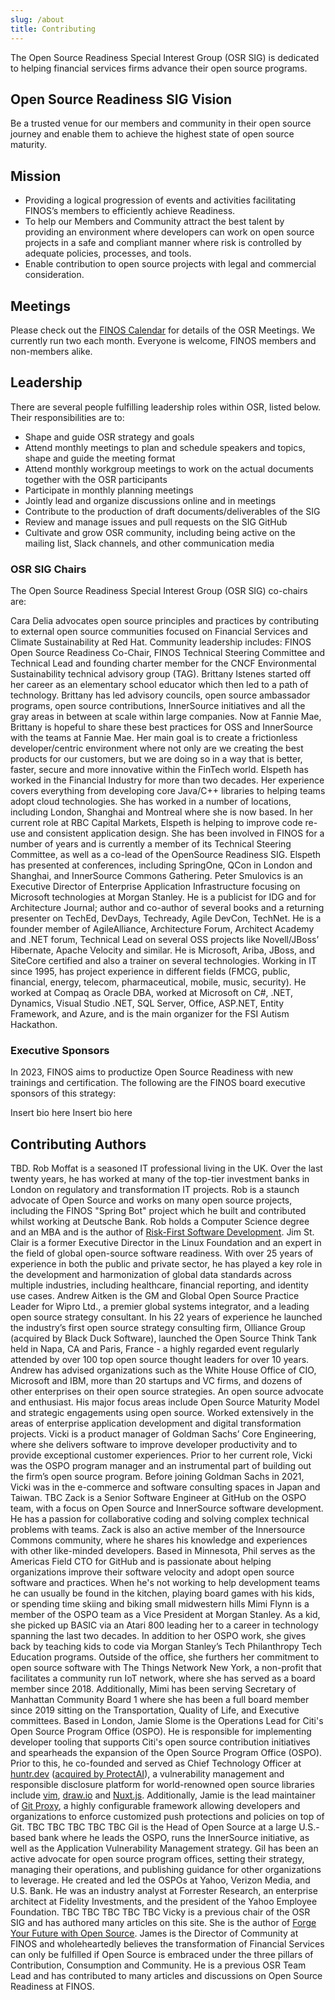 ```yaml
---
slug: /about
title: Contributing
---
```


The Open Source Readiness Special Interest Group (OSR SIG) is dedicated to helping financial services firms advance their open source programs. 

## Open Source Readiness SIG Vision

Be a trusted venue for our members and community in their open source journey and enable them to achieve the highest state of open source maturity.

## Mission

- Providing a logical progression of events and activities facilitating FINOS’s members to efficiently achieve Readiness.
- To help our Members and Community attract the best talent by providing an environment where developers can work on open source projects in a safe and compliant manner where risk is controlled by adequate policies, processes, and tools.
- Enable contribution to open source projects with legal and commercial consideration.

## Meetings

Please check out the [FINOS Calendar](https://www.finos.org/calendar) for details of the OSR Meetings. We currently run two each month. Everyone is welcome, FINOS members and non-members alike.

## Leadership

There are several people fulfilling leadership roles within OSR, listed below. Their responsibilities are to:

- Shape and guide OSR strategy and goals
- Attend monthly meetings to plan and schedule speakers and topics, shape and guide the meeting format
- Attend monthly workgroup meetings to work on the actual documents together with the OSR participants
- Participate in monthly planning meetings
- Jointly lead and organize discussions online and in meetings
- Contribute to the production of draft documents/deliverables of the SIG
- Review and manage issues and pull requests on the SIG GitHub
- Cultivate and grow OSR community, including being active on the mailing list, Slack channels, and other communication media

### OSR SIG Chairs

The Open Source Readiness Special Interest Group (OSR SIG) co-chairs are:

<Bio name="Cara Delia" organisation="Red Hat" image="/img/people/cara-delia.jpeg">
Cara Delia advocates open source principles and practices by contributing to external open source communities focused on Financial Services and Climate Sustainability at Red Hat. Community leadership includes: FINOS Open Source Readiness Co-Chair, FINOS Technical Steering Committee and Technical Lead and founding charter member for the CNCF Environmental Sustainability technical advisory group (TAG).
</Bio>

<Bio name="Brittany Istenes" organisation="Fannie Mae" image="/img/people/brittany-istenes.jpeg">
Brittany Istenes started off her career as an elementary school educator which then led to a path of technology. Brittany has led advisory councils, open source ambassador programs, open source contributions, InnerSource initiatives and all the gray areas in between at scale within large companies. Now at Fannie Mae, Brittany is hopeful to share these best practices for OSS and InnerSource with the teams at Fannie Mae. Her main goal is to create a frictionless developer/centric environment where not only are we creating the best products for our customers, but we are doing so in a way that is better, faster, secure and more innovative within the FinTech world.
</Bio>

<Bio name="Elspeth Minty" organisation="RBC" image="/img/people/elspeth-minty.jpeg">
Elspeth has worked in the Financial Industry for more than two decades. Her experience covers everything from developing core Java/C++ libraries to helping teams adopt cloud technologies. She has worked in a number of locations, including London, Shanghai and Montreal where she is now based. In her current role at RBC Capital Markets, Elspeth is helping to improve code re-use and consistent application design. She has been involved in FINOS for a number of years and is currently a member of its Technical Steering Committee, as well as a co-lead of the OpenSource Readiness SIG.  Elspeth has presented at conferences, including SpringOne, QCon in London and Shanghai, and InnerSource Commons Gathering.
</Bio>

<Bio name="Peter Smulovics" organisation="Morgan Stanley" image="/img/people/peter-smulovics.jpeg">
Peter Smulovics is an Executive Director of Enterprise Application Infrastructure focusing on Microsoft technologies at Morgan Stanley. He is a publicist for IDG and for Architecture Journal; author and co-author of several books and a returning presenter on TechEd, DevDays, Techready, Agile DevCon, TechNet. He is a founder member of AgileAlliance, Architecture Forum, Architect Academy and .NET forum, Technical Lead on several OSS projects like Novell/JBoss’ Hibernate, Apache Velocity and similar. He is Microsoft, Ariba, JBoss, and SiteCore certified and also a trainer on several technologies. Working in IT since 1995, has project experience in different fields (FMCG, public, financial, energy, telecom, pharmaceutical, mobile, music, security). He worked at Compaq as Oracle DBA, worked at Microsoft on C#, .NET, Dynamics, Visual Studio .NET, SQL Server, Office, ASP.NET, Entity Framework, and Azure, and is the main organizer for the FSI Autism Hackathon.
</Bio>

### Executive Sponsors

In 2023, FINOS aims to productize Open Source Readiness with new trainings and certification. The following are the FINOS board executive sponsors of this strategy:

<Bio name="Rhyddian Olds" organisation="Citi" image="/img/people/Rhyddian-Photo-Circle.webp">
Insert bio here
</Bio>

<Bio name="Chris Stevenson" organisation="UBS" image="/img/people/chris-stevenson.jpeg">
Insert bio here
</Bio>

## Contributing Authors

<Bio name="Amol Meshram" image="/img/people/no-headshot.png" organisation="LSEG">
TBD.
</Bio>

<Bio name="Rob Moffat" image="/img/people/rob-moffat.jpeg" organisation="FINOS">
Rob Moffat is a seasoned IT professional living in the UK. Over the last twenty years, he has worked at many of the top-tier investment banks in London on regulatory and transformation IT projects. Rob is a staunch advocate of Open Source and works on many open source projects, including the FINOS "Spring Bot" project which he built and contributed whilst working at Deutsche Bank.  Rob holds a Computer Science degree and an MBA and is the author of <a href="https://www.amazon.co.uk/Risk-First-Software-Development-1-Menagerie/dp/1717491855">Risk-First Software Development</a>.
</Bio>

<Bio name="Jim StClair" image="/img/people/jim-stclair.jpeg" organisation="FINOS">
Jim St. Clair is a former Executive Director in the Linux Foundation and an expert in the field of global open-source software readiness. With over 25 years of experience in both the public and private sector, he has played a key role in the development and harmonization of global data standards across multiple industries, including healthcare, financial reporting, and identity use cases.
</Bio>

<Bio name="Andrew Aitken" organisation="Wipro" image="/img/people/Andrew-Aitken-Wipro.webp">
Andrew Aitken is the GM and Global Open Source Practice Leader for Wipro Ltd., a premier global systems integrator, and a leading open source strategy consultant. In his 22 years of experience he launched the industry’s first open source strategy consulting firm, Olliance Group (acquired by Black Duck Software), launched the Open Source Think Tank held in Napa, CA and Paris, France - a highly regarded event regularly attended by over 100 top open source thought leaders for over 10 years. Andrew has advised organizations such as the White House Office of CIO, Microsoft and IBM, more than 20 startups and VC firms, and dozens of other enterprises on their open source strategies.
</Bio>

<Bio name="Padmalav Sahoo" organisation="Wipro" image="/img/people/padmalav.jpg">
An open source advocate and enthusiast. His major focus areas include Open Source Maturity Model and strategic engagements using open source. Worked extensively in the areas of enterprise application development and digital transformation projects.
</Bio>

<Bio name="Vicki Chung" organisation="Goldman Sachs" image="/img/people/vicki.jpeg">
Vicki is a product manager of Goldman Sachs’ Core Engineering, where she delivers software to improve developer productivity and to provide exceptional customer experiences. Prior to her current role, Vicki was the OSPO program manager and an instrumental part of building out the firm’s open source program. Before joining Goldman Sachs in 2021, Vicki was in the e-commerce and software consulting spaces in Japan and Taiwan.
</Bio>

<Bio name="Kay Xiong Pachay" organisation="Goldman Sachs" image="/img/people/no-headshot.png">
TBC
</Bio>

<Bio name="Zack Koppert" organisation="Github" image="/img/people/no-headshot.png">
Zack is a Senior Software Engineer at GitHub on the OSPO team, with a focus on Open Source and InnerSource software development. He has a passion for collaborative coding and solving complex technical problems with teams. Zack is also an active member of the Innersource Commons community, where he shares his knowledge and experiences with other like-minded developers.
</Bio>

<Bio name="Phil Holleran" organisation="Github" image="/img/people/philip-holleran.webp">
Based in Minnesota, Phil serves as the Americas Field CTO for GitHub and is passionate about helping organizations improve their software velocity and adopt open source software and practices.
When he's not working to help development teams he can usually be found in the kitchen, playing board games with his kids, or spending time skiing and biking small midwestern hills
</Bio>

<Bio name="Mimi Flynn" organisation="Morgan Stanley" image="/img/people/mimiflynn.jpg">
Mimi Flynn is a member of the OSPO team as a Vice President at Morgan Stanley. As a kid, she picked up BASIC via an Atari 800 leading her to a career in technology spanning the last two decades. In addition to her OSPO work, she gives back by teaching kids to code via Morgan Stanley’s Tech Philanthropy Tech Education programs. Outside of the office, she furthers her commitment to open source software with The Things Network New York, a non-profit that facilitates a community run IoT network, where she has served as a board member since 2018. Additionally, Mimi has been serving Secretary of Manhattan Community Board 1 where she has been a full board member since 2019 sitting on the Transportation, Quality of Life, and Executive committees.
</Bio>

<Bio name="Jamie Slome" organisation="Citi" image="/img/people/jamie-slome.jpeg">
Based in London, Jamie Slome is the Operations Lead for Citi's Open Source Program Office (OSPO). He is responsible for implementing developer tooling that supports Citi's open source contribution initiatives and spearheads the expansion of the Open Source Program Office (OSPO). Prior to this, he co-founded and served as Chief Technology Officer at <a href="https://huntr.dev">huntr.dev</a> (<a href="https://uk.finance.yahoo.com/news/protect-ai-acquires-huntr-launches-130300083.html">acquired by ProtectAI</a>), a vulnerability management and responsible disclosure platform for world-renowned open source libraries include <a href="https://github.com/vim/vim">vim</a>, <a href="https://github.com/jgraph/drawio">draw.io</a> and <a href="https://github.com/nuxt">Nuxt.js</a>. Additionally, Jamie is the lead maintainer of <a href="https://github.com/finos/git-proxy">Git Proxy</a>, a highly configurable framework allowing developers and organizations to enforce customized push protections and policies on top of Git.
</Bio>

<Bio name="Sally Ellard" organisation="Deutsche Bank" image="/img/people/no-headshot.png">
TBC
</Bio>

<Bio name="Mark Hoare" organisation="Deutsche Bank" image="/img/people/no-headshot.png">
TBC
</Bio>

<Bio name="Pooi Cheong" organisation="Lloyds Bank" image="/img/people/no-headshot.png">
TBC
</Bio>

<Bio name="Aronya Roy" organisation="Lloyds Bank" image="/img/people/no-headshot.png">
TBC
</Bio>

<Bio name="William Rothwell" organisation="UBS" image="/img/people/no-headshot.png">
TBC
</Bio>

<Bio name="Gil Yehuda" organisation="A bank in the U.S." image="/img/people/gil-yehuda.jpeg">
Gil is the Head of Open Source at a large U.S.-based bank where he leads the OSPO, runs the InnerSource initiative, as well as the Application Vulnerability Management strategy. Gil has been an active advocate for open source program offices, setting their strategy, managing their operations, and publishing guidance for other organizations to leverage. He created and led the OSPOs at Yahoo, Verizon Media, and U.S. Bank. He was an industry analyst at Forrester Research, an enterprise architect at Fidelity Investments, and the president of the Yahoo Employee Foundation. 
</Bio>

<Bio name="Rob Underwood" organisation="tbd" image="/img/people/no-headshot.png">
TBC
</Bio>

<Bio name="Thomas Steenbergen" organisation="EPAM" image="/img/people/no-headshot.png">
TBC
</Bio>

<Bio name="Andy Smith" organisation="DFS" image="/img/people/no-headshot.png">
TBC
</Bio>

<Bio name="Vincent Edwards" organisation="DFS" image="/img/people/no-headshot.png">
TBC
</Bio>

<Bio name="Chamindra de Silva" organisation="Citi" image="/img/people/chamindra-de-silva.jpeg">
TBC
</Bio>

<Bio name="Vicky Brasseur" image="/img/people/vicky-brasseur.jpeg" organisation="Wipro">
Vicky is a previous chair of the OSR SIG and has authored many articles on this site.   She is the author of <a href="https://fossforge.com">Forge Your Future with Open Source</a>.
</Bio>

<Bio name="James McLeod" image="/img/people/james-mcleod.jpeg" organisation="FINOS">
James is the Director of Community at FINOS and wholeheartedly believes the transformation of Financial Services can only be fulfilled if Open Source is embraced under the three pillars of Contribution, Consumption and Community.  He is a previous OSR Team Lead and has contributed to many articles and discussions on Open Source Readiness at FINOS.
</Bio>
